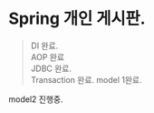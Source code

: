 # Spring 개인 게시판.

> DI 완료.  
> AOP 완료  
> JDBC 완료.  
> Transaction 완료.
> model 1완료.  

model2 진행중. 
